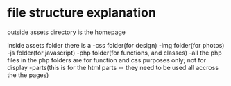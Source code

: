 # file structure explanation

outside assets directory is the homepage

inside assets folder there is a
-css folder(for design)
-img folder(for photos)
-js folder(for javascript)
-php folder(for functions, and classes)
    -all the php files in the php folders are for function and css purposes only; not for display
-parts(this is for the html parts -- they need to be used all accross the the pages)

